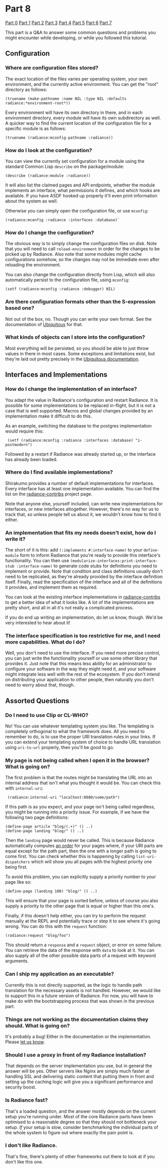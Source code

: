 # Part 8
[Part 0](Part%200.md) [Part 1](Part%201.md) [Part 2](Part%202.md) [Part 3](Part%203.md) [Part 4](Part%204.md) [Part 5](Part%205.md) [Part 6](Part%206.md) [Part 7](Part%207.md)

This part is a Q&A to answer some common questions and problems you might encounter while developing, or while you followed this tutorial.

## Configuration
### Where are configuration files stored?
The exact location of the files varies per operating system, your own environment, and the currently active environment. You can get the "root" directory as follows:

    (truename (make-pathname :name NIL :type NIL :defaults radiance:*environment-root*))

Every environment will have its own directory in there, and in each environment directory, every module will have its own subdirectory as well. A quicker way to find the current location of the configuration file for a specific module is as follows:

    (truename (radiance:mconfig-pathname :radiance))

### How do I look at the configuration?
You can view the currently set configuration for a module using the standard Common Lisp `describe` on the package/module:

    (describe (radiance:module :radiance))

It will also list the claimed pages and API endpoints, whether the module implements an interface, what permissions it defines, and which hooks are available. If you have ASDF hooked up properly it'll even print information about the system as well.

Otherwise you can simply open the configuration file, or use `mconfig`:

    (radiance:mconfig :radiance :interfaces :database)`

### How do I change the configuration?
The obvious way is to simply change the configuration files on disk. Note that you will need to call `reload-environment` in order for the changes to be picked up by Radiance. Also note that some modules might cache configurations somehow, so the changes may not be immediate even after reloading the environment.

You can also change the configuration directly from Lisp, which will also automatically persist to the configuration file, using `mconfig`:

    (setf (radiance:mconfig :radiance :debugger) NIL)

### Are there configuration formats other than the S-expression based one?
Not out of the box, no. Though you can write your own format. See the documentation of [Ubiquitous](https://shinmera.github.io/ubiquitous) for that.

### What kinds of objects can I store into the configuration?
Most everything will be persisted, so you should be able to just throw values in there in most cases. Some exceptions and limitations exist, but they're laid out pretty precisely in the [Ubiquitous documentation](https://shinmera.github.io/ubiquitous).

## Interfaces and Implementations
### How do I change the implementation of an interface?
You adapt the value in Radiance's configuration and restart Radiance. It is possible for some implementations to be replaced in-flight, but it is not a case that is well supported. Macros and global changes provided by an implementation make it difficult to do this.

As an example, switching the database to the postgres implementation would require this:

     (setf (radiance:mconfig :radiance :interfaces :database) "i-postmodern")

Followed by a restart if Radiance was already started up, or the interface has already been loaded.

### Where do I find available implementations?
Shirakumo provides a number of default implementations for interfaces. Every interface has at least one implementation available. You can find the list on the [radiance-contribs](https://github.com/Shirakumo/radiance-contribs) project page.

Note that anyone else, yourself included, can write new implementations for interfaces, or new interfaces altogether. However, there's no way for us to track that, so unless people tell us about it, we wouldn't know how to find it either.

### An implementation that fits my needs doesn't exist, how do I write it?
The short of it is this: add `(:implements #:interface-name)` to your `define-module` form to inform Radiance that you're ready to provide this interface's functionality. You can then use `(modularize-interfaces:print-interface-stub :interface-name)` to generate code stubs for definitions you need to implement or provide. Note that condition and class definitions usually don't need to be replicated, as they're already provided by the interface definition itself. Finally, read the specification of the interface and all of the definitions it provides, and implement them as required.

You can look at the existing interface implementations in [radiance-contribs](https://github.com/Shirakumo/radiance-contribs) to get a better idea of what it looks like. A lot of the implementations are pretty short, and all in all it's not really a complicated process.

If you do end up writing an implementation, do let us know, though. We'd be very interested to hear about it!

### The interface specification is too restrictive for me, and I need more capabilities. What do I do?
Well, you don't need to use the interface. If you need more precise control, you can just write the functionality yourself or use some other library that provides it. Just note that this means less ability for an administrator to configure your software in the way they might need it, and your software might integrate less well with the rest of the ecosystem. If you don't intend on distributing your application to other people, then naturally you don't need to worry about that, though.

## Assorted Questions
### Do I need to use Clip or CL-WHO?
No! You can use whatever templating system you like. The templating is completely orthogonal to what the framework does. All you need to remember to do, is to use the proper URI translation rules in your links. If you can extend your templating system of choice to handle URL translation using `uri-to-url` properly, then you'll be good to go.

### My page is not being called when I open it in the browser? What is going on?
The first problem is that the routes might be translating the URL into an internal address that isn't what you thought it would be. You can check this with `internal-uri`:

     (radiance:internal-uri "localhost:8080/some/path")

If this path is as you expect, and your page isn't being called regardless, you might be running into a priority issue. For example, if we have the following two page definitions:

    (define-page article "blog/(.+)" () ..)
    (define-page landing "blog/" () ..)

Then the `landing` page would never be called. This is because Radiance automatically computes [an order](https://shirakumo.github.io/radiance/#RADIANCE-CORE:URI-DISPATCHER%3E) for your pages where, if your URI parts are equal except for the path part, then the one with a longer path is going to come first. You can check whether this is happening by calling `list-uri-dispatchers` which will show you all pages with the highest priority one being first.

To avoid this problem, you can explicitly supply a priority number to your page like so:

    (define-page (landing 100) "blog/" () ..)

This will ensure that your page is sorted before, unless of course you also supply a priority to the other page that is equal or higher than this one's.

Finally, if this doesn't help either, you can try to perform the request manually at the REPL and potentially trace or step it to see where it's going wrong. You can do this with the `request` function:

    (radiance:request "blog/foo")

This should return a `response` and a `request` object, or error on some failure. You can retrieve the data of the response with `data` to look at it. You can also supply all of the other possible data parts of a request with keyword arguments.

### Can I ship my application as an executable?
Currently this is not directly supported, as the logic to handle path translation for the necessary assets is not handled. However, we would like to support this in a future version of Radiance. For now, you will have to make do with the bootstrapping process that was shown in the previous part.

### Things are not working as the documentation claims they should. What is going on?
It's probably a bug! Either in the documentation or the implementation. Please [let us know](https://github.com/Shirakumo/radiance/issues/new).

### Should I use a proxy in front of my Radiance installation?
That depends on the server implementation you use, but in general the answer will be yes. Other servers like Nginx are simply much faster at handling SSL and delivering static content that putting them in front and setting up the caching logic will give you a significant performance and security boost.

### Is Radiance fast?
That's a loaded question, and the answer mostly depends on the current setup you're running under. Most of the core Radiance parts have been optimised to a reasonable degree so that they should not bottleneck your setup. *If* your setup is slow, consider benchmarking the individual parts of the whole system to figure out where exactly the pain point is.

### I don't like Radiance.
That's fine, there's plenty of other frameworks out there to look at if you don't like this one.
